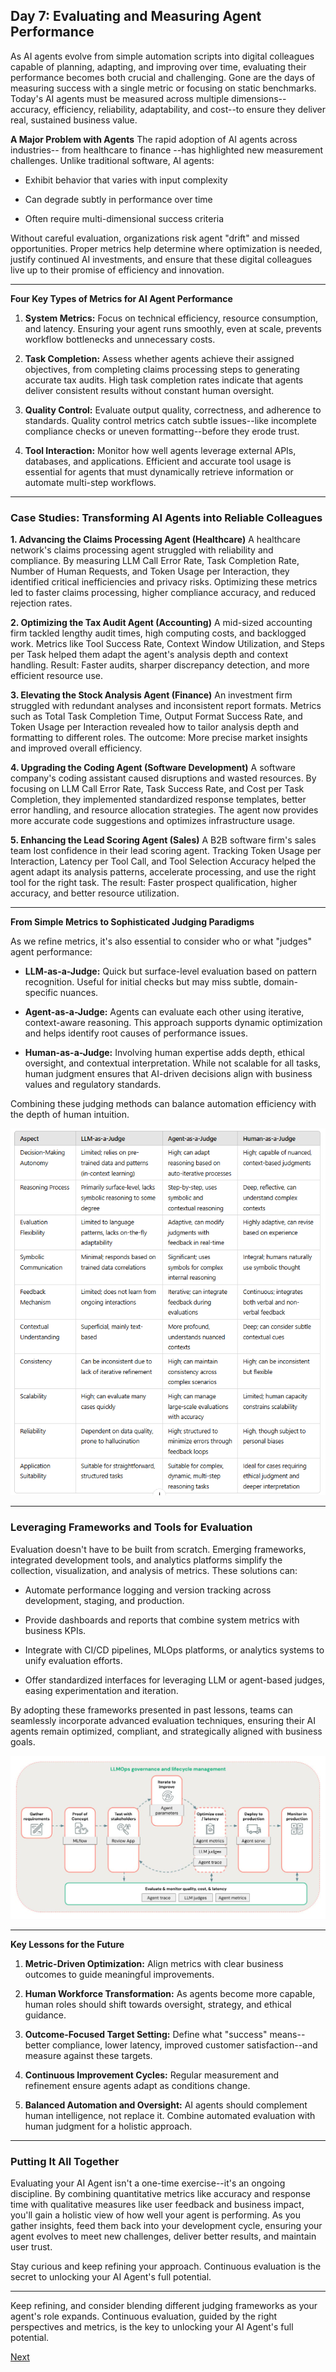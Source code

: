 ## Day 7: Evaluating and Measuring Agent Performance

As AI agents evolve from simple automation scripts into digital colleagues capable of planning, adapting, and improving over time, evaluating their performance becomes both crucial and challenging. Gone are the days of measuring success with a single metric or focusing on static benchmarks. Today's AI agents must be measured across multiple dimensions--accuracy, efficiency, reliability, adaptability, and cost--to ensure they deliver real, sustained business value.

**A Major Problem with Agents**
The rapid adoption of AI agents across industries-- from healthcare to finance --has highlighted new measurement challenges. Unlike traditional software, AI agents:

* Exhibit behavior that varies with input complexity

* Can degrade subtly in performance over time

* Often require multi-dimensional success criteria

Without careful evaluation, organizations risk agent "drift" and missed opportunities. Proper metrics help determine where optimization is needed, justify continued AI investments, and ensure that these digital colleagues live up to their promise of efficiency and innovation.

------------------------------------------------------

**Four Key Types of Metrics for AI Agent Performance**

1. **System Metrics:** Focus on technical efficiency, resource consumption, and latency. Ensuring your agent runs smoothly, even at scale, prevents workflow bottlenecks and unnecessary costs.

2. **Task Completion:** Assess whether agents achieve their assigned objectives, from completing claims processing steps to generating accurate tax audits. High task completion rates indicate that agents deliver consistent results without constant human oversight.

3. **Quality Control:** Evaluate output quality, correctness, and adherence to standards. Quality control metrics catch subtle issues--like incomplete compliance checks or uneven formatting--before they erode trust.

4. **Tool Interaction:** Monitor how well agents leverage external APIs, databases, and applications. Efficient and accurate tool usage is essential for agents that must dynamically retrieve information or automate multi-step workflows.

------------------------------------------------------

### **Case Studies: Transforming AI Agents into Reliable Colleagues**

**1. Advancing the Claims Processing Agent (Healthcare)**
A healthcare network's claims processing agent struggled with reliability and compliance. By measuring LLM Call Error Rate, Task Completion Rate, Number of Human Requests, and Token Usage per Interaction, they identified critical inefficiencies and privacy risks. Optimizing these metrics led to faster claims processing, higher compliance accuracy, and reduced rejection rates.

**2. Optimizing the Tax Audit Agent (Accounting)**
A mid-sized accounting firm tackled lengthy audit times, high computing costs, and backlogged work. Metrics like Tool Success Rate, Context Window Utilization, and Steps per Task helped them adapt the agent's analysis depth and context handling. Result: Faster audits, sharper discrepancy detection, and more efficient resource use.

**3. Elevating the Stock Analysis Agent (Finance)**
An investment firm struggled with redundant analyses and inconsistent report formats. Metrics such as Total Task Completion Time, Output Format Success Rate, and Token Usage per Interaction revealed how to tailor analysis depth and formatting to different roles. The outcome: More precise market insights and improved overall efficiency.

**4. Upgrading the Coding Agent (Software Development)**
A software company's coding assistant caused disruptions and wasted resources. By focusing on LLM Call Error Rate, Task Success Rate, and Cost per Task Completion, they implemented standardized response templates, better error handling, and resource allocation strategies. The agent now provides more accurate code suggestions and optimizes infrastructure usage.

**5. Enhancing the Lead Scoring Agent (Sales)**
A B2B software firm's sales team lost confidence in their lead scoring agent. Tracking Token Usage per Interaction, Latency per Tool Call, and Tool Selection Accuracy helped the agent adapt its analysis patterns, accelerate processing, and use the right tool for the right task. The result: Faster prospect qualification, higher accuracy, and better resource utilization.

------------------------------------------------------

**From Simple Metrics to Sophisticated Judging Paradigms**

As we refine metrics, it's also essential to consider who or what "judges" agent performance:

* **LLM-as-a-Judge:** Quick but surface-level evaluation based on pattern recognition. Useful for initial checks but may miss subtle, domain-specific nuances.

* **Agent-as-a-Judge:** Agents can evaluate each other using iterative, context-aware reasoning. This approach supports dynamic optimization and helps identify root causes of performance issues.

* **Human-as-a-Judge:** Involving human expertise adds depth, ethical oversight, and contextual interpretation. While not scalable for all tasks, human judgment ensures that AI-driven decisions align with business values and regulatory standards.

Combining these judging methods can balance automation efficiency with the depth of human intuition.

![judging](./images/7-1.png)

------------------------------------------------------

### **Leveraging Frameworks and Tools for Evaluation**

Evaluation doesn't have to be built from scratch. Emerging frameworks, integrated development tools, and analytics platforms simplify the collection, visualization, and analysis of metrics. These solutions can:

* Automate performance logging and version tracking across development, staging, and production.

* Provide dashboards and reports that combine system metrics with business KPIs.

* Integrate with CI/CD pipelines, MLOps platforms, or analytics systems to unify evaluation efforts.

* Offer standardized interfaces for leveraging LLM or agent-based judges, easing experimentation and iteration.

By adopting these frameworks presented in past lessons, teams can seamlessly incorporate advanced evaluation techniques, ensuring their AI agents remain optimized, compliant, and strategically aligned with business goals.

![Agentic Evaluation module from Databricks (image from Databricks blog)](./images/7-2.jpg)

------------------------------------------------------

**Key Lessons for the Future**

1. **Metric-Driven Optimization:** Align metrics with clear business outcomes to guide meaningful improvements.

2. **Human Workforce Transformation:** As agents become more capable, human roles should shift towards oversight, strategy, and ethical guidance.

3. **Outcome-Focused Target Setting:** Define what "success" means--better compliance, lower latency, improved customer satisfaction--and measure against these targets.

4. **Continuous Improvement Cycles:** Regular measurement and refinement ensure agents adapt as conditions change.

5. **Balanced Automation and Oversight:** AI agents should complement human intelligence, not replace it. Combine automated evaluation with human judgment for a holistic approach.

------------------------------------------------------

### Putting It All Together

Evaluating your AI Agent isn't a one-time exercise--it's an ongoing discipline. By combining quantitative metrics like accuracy and response time with qualitative measures like user feedback and business impact, you'll gain a holistic view of how well your agent is performing. As you gather insights, feed them back into your development cycle, ensuring your agent evolves to meet new challenges, deliver better results, and maintain user trust.

Stay curious and keep refining your approach. Continuous evaluation is the secret to unlocking your AI Agent's full potential.

------------------------------------------------------

Keep refining, and consider blending different judging frameworks as your agent's role expands. Continuous evaluation, guided by the right perspectives and metrics, is the key to unlocking your AI Agent's full potential.

[Next](08.md)
